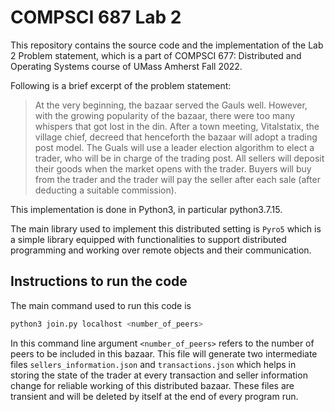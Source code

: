 # COMPSCI 687 Lab 2

This repository contains the source code and the implementation of the Lab 2 Problem statement, which is a part of COMPSCI 677: Distributed and Operating Systems course of UMass Amherst Fall 2022.

Following is a brief excerpt of the problem statement:

> At the very beginning, the bazaar served the Gauls well. However, with the growing popularity of the bazaar, there were too many whispers that got lost in the din. After a town meeting, Vitalstatix, the village chief, decreed that henceforth the bazaar will adopt a trading post model. The Guals will use a leader election algorithm to elect a trader, who will be in charge of the trading post. All sellers will deposit their goods when the market opens with the trader. Buyers will buy from the trader and the trader will pay the seller after each sale (after deducting a suitable commission).

This implementation is done in Python3, in particular python3.7.15.

The main library used to implement this distributed setting is `Pyro5` which is a simple library equipped with functionalities to support distributed programming and working over remote objects and their communication.

## Instructions to run the code

The main command used to run this code is

```bash
python3 join.py localhost <number_of_peers>
```

In this command line argument `<number_of_peers>` refers to the number of peers to be included in this bazaar. This file will generate two intermediate files `sellers_information.json` and `transactions.json` which helps in storing the state of the trader at every transaction and seller information change for reliable working of this distributed bazaar. These files are transient and will be deleted by itself at the end of every program run.
